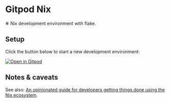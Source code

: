 # Gitpod Nix

❄ Nix development environment with flake.

## Setup

Click the button below to start a new development environment:

[![Open in Gitpod](https://gitpod.io/button/open-in-gitpod.svg)](https://gitpod.io/#https://github.com/3waffel/gitpod-nix)

## Notes & caveats

See also: [An opinionated guide for developers getting things done using the Nix ecosystem](https://nix.dev/).
